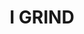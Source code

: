 ---
ee_id: '4450'
site: '1'
type: '2'
long_id: 2018-045 I GRIND
url: 2018-045-i-grind
year: '2018'
medium: Laserjet on 711 take-out bag
commission:
add_credit:
dims: 33 x 20 cm
pitch:
ps:
live_url:
related:
title: I GRIND
youtube:
imgs: flagship-2017-062-db-jih--7Vtk.jpg
subheading:
year2: '2018'
download:
add_credits:
related_code:
! '':
layout: things-i-made
---